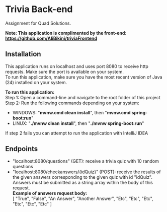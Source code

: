 # Trivia Back-end

Assignment for Quad Solutions.  

**Note: This application is complimented by the front-end: https://github.com/AliBikini/triviaFrontend**

## Installation

This application runs on localhost and uses port 8080 to receive http requests. Make sure the port is available on your system.  
To run this application, make sure you have the most recent version of Java (24) installed on your system.  

**To run this application:**  
Step 1: Open a command-line and navigate to the root folder of this project  
Step 2: Run the following commands depending on your system:
- WINDOWS: "**mvnw.cmd clean install**", then "**mvnw.cmd spring-boot:run**"
- LINUX: "**./mvnw clean install**", then "**./mvnw spring-boot:run**"  

If step 2 fails you can attempt to run the application with IntelliJ IDEA

## Endpoints
-   "localhost:8080/questions" (GET): receive a trivia quiz with 10 random questions
-   "localhost:8080/checkanswers/{idQuiz}" (POST): receive the results of the given answers corresponding to the given quiz with id "idQuiz".  
Answers must be submitted as a string array within the body of this request.  
    **Example of answers request body:**  
    [
        "True",
        "False",
        "An Answer",
        "Another Answer",
        "Etc",
        "Etc",
        "Etc",
        "Etc",
        "Etc",
        "Etc"
    ]
